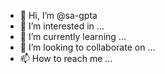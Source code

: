 - 👋 Hi, I’m @sa-gpta
- 👀 I’m interested in ...
- 🌱 I’m currently learning ...
- 💞️ I’m looking to collaborate on ...
- 📫 How to reach me ...

<!---
sa-gpta/sa-gpta is a ✨ special ✨ repository because its `README.md` (this file) appears on your GitHub profile.
You can click the Preview link to take a look at your changes.
--->
